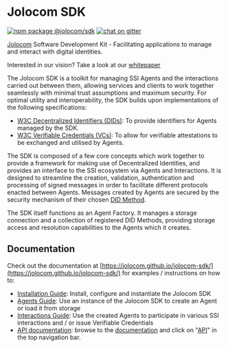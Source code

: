 # Jolocom SDK

[![npm package @jolocom/sdk](https://img.shields.io/npm/v/@jolocom/sdk?style=flat-square)](https://www.npmjs.com/package/@jolocom/sdk)
[![chat on gitter](https://img.shields.io/gitter/room/jolocom/jolocom-sdk?style=flat-square)](https://gitter.im/jolocom/jolocom-sdk)

[Jolocom](https://jolocom.io) Software Development Kit - Facilitating applications to manage and
interact with digital identities.

Interested in our vision? Take a look at our [whitepaper](https://jolocom.io/wp-content/uploads/2019/12/Jolocom-Whitepaper-v2.1-A-Decentralized-Open-Source-Solution-for-Digital-Identity-and-Access-Management.pdf)

The Jolocom SDK is a toolkit for managing SSI Agents and the interactions carried out between them, allowing services and clients to work together seamlessly with minimal trust assumptions and maximum security. For optimal utility and interoperability, the SDK builds upon implementations of the following specifications:

- [W3C Decentralized Identifiers (DIDs)](https://www.w3.org/TR/did-core/): To provide identifiers for Agents managed by the SDK.
- [W3C Verifiable Credentials (VCs)](https://www.w3.org/TR/vc-data-model/): To allow for verifiable attestations to be exchanged and utilised by Agents.

The SDK is composed of a few core concepts which work together to provide a framework for making use of Decentralized Identities, and provides an interface to the SSI ecosystem via Agents and Interactions.
It is designed to streamline the creation, validation, authentication and processing of signed messages in order to facilitate different protocols enacted between Agents. Messages created by Agents are secured by the security mechanism of their chosen [DID Method](https://w3c.github.io/did-core/).

The SDK itself functions as an Agent Factory. It manages a storage connection and a collection of registered DID Methods, providing storage access and resolution capabilities to the Agents which it creates.

## Documentation
Check out the documentation at [https://jolocom.github.io/jolocom-sdk/](https://jolocom.github.io/jolocom-sdk/) for examples / instructions on how to:
- [Installation Guide](https://jolocom.github.io/jolocom-sdk/1.0.0/guides/sdk_install_conf.md): Install, configure and instantiate the Jolocom SDK
- [Agents Guide](https://jolocom.github.io/jolocom-sdk/1.0.0/guides/agents.md): Use an instance of the Jolocom SDK to create an Agent or load it from storage
- [Interactions Guide](https://jolocom.github.io/jolocom-sdk/1.0.0/guides/interaction_flows.md): Use the created Agents to participate in various SSI interactions and / or issue Verifiable Credentials
- [API documentation](https://jolocom.github.io/jolocom-sdk/1.0.0/api/): browse to the [documentation](https://jolocom.github.io/jolocom-sdk/) and click on "[API](https://jolocom.github.io/jolocom-sdk/1.0.0/api/)" in the top navigation bar.
